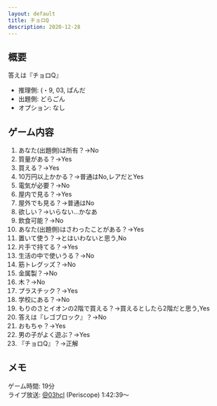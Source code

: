 ```yaml
---
layout: default
title: チョロQ
description: 2020-12-28
---
```


## 概要

答えは『チョロQ』

- 推理側: (・9, 03, ぱんだ
- 出題側: どらごん
- オプション: なし

## ゲーム内容

1. あなた(出題側)は所有？→No
2. 質量がある？→Yes
3. 買える？→Yes
4. 10万円以上かかる？→普通はNo,レアだとYes
5. 電気が必要？→No
6. 屋内で見る？→Yes
7. 屋外でも見る？→普通はNo
8. 欲しい？→いらない…かなあ
9. 飲食可能？→No
10. あなた(出題側)はさわったことがある？→Yes
11. 置いて使う？→とはいわないと思う,No
12. 片手で持てる？→Yes
13. 生活の中で使いうる？→No
14. 筋トレグッズ？→No
15. 金属製？→No
16. 木？→No
17. プラスチック？→Yes
18. 学校にある？→No
19. もりのさとイオンの2階で買える？→買えるとしたら2階だと思う,Yes
20. 答えは『レゴブロック』？→No
21. おもちゃ？→Yes
22. 男の子がよく遊ぶ？→Yes
23. 『チョロQ』？→正解

## メモ

ゲーム時間: 19分  
ライブ放送: [@03hcl](https://www.periscope.tv/03hcl/1yNGaWlvEPdxj?t=1h42m39s) (Periscope) 1:42:39～
